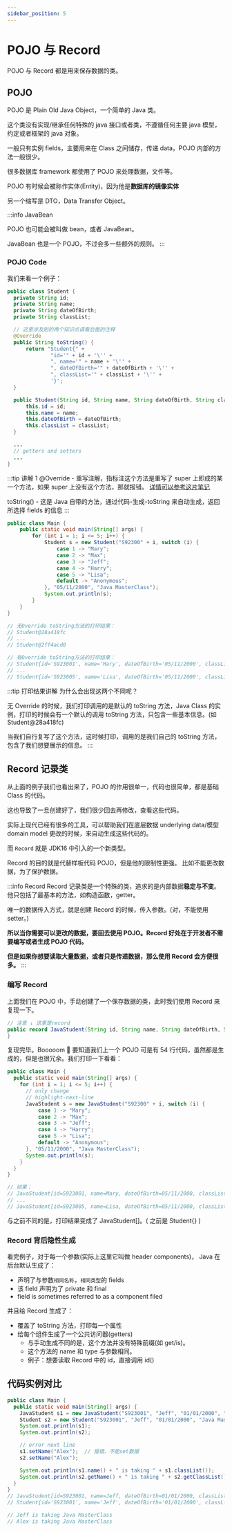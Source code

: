 ```yaml
---
sidebar_position: 5
---
```


# POJO 与 Record

POJO 与 Record 都是用来保存数据的类。

## POJO

POJO 是 Plain Old Java Object，一个简单的 Java 类。

这个类没有实现/继承任何特殊的 java 接口或者类，不遵循任何主要 java 模型，约定或者框架的 java 对象。

一般只有实例 fields，主要用来在 Class 之间储存，传递 data，POJO 内部的方法一般很少。

很多数据库 framework 都使用了 POJO 来处理数据，文件等。

POJO 有时候会被称作实体(Entity)，因为他是**数据库的镜像实体**

另一个缩写是 DTO，Data Transfer Object。

:::info JavaBean

POJO 也可能会被叫做 bean，或者 JavaBean。

JavaBean 也是一个 POJO，不过会多一些额外的规则。
:::

### POJO Code

我们来看一个例子：

```java title="Student.java"
public class Student {
  private String id;
  private String name;
  private String dateOfBirth;
  private String classList;

  // 这里涉及到的两个知识点请看后面的注释
  @Override
  public String toString() {
      return "Student{" +
              "id='" + id + '\'' +
              ", name='" + name + '\'' +
              ", dateOfBirth='" + dateOfBirth + '\'' +
              ", classList='" + classList + '\'' +
              '}';
  }

  public Student(String id, String name, String dateOfBirth, String classList) {
      this.id = id;
      this.name = name;
      this.dateOfBirth = dateOfBirth;
      this.classList = classList;
  }

  ...
  // getters and setters
  ...
}
```

:::tip 讲解 1
@Override - 重写注解，指标注这个方法是重写了 super 上即成的某一个方法，如果 super 上没有这个方法，那就报错。
[详情可以参考这片笔记](../Advanced/annotaion#override-重写)

toString() - 这是 Java 自带的方法，通过代码-生成-toString 来自动生成，返回所选择 fields 的信息
:::

```java title="Main.java"
public class Main {
    public static void main(String[] args) {
        for (int i = 1; i <= 5; i++) {
            Student s = new Student("S92300" + i, switch (i) {
                case 1 -> "Mary";
                case 2 -> "Max";
                case 3 -> "Jeff";
                case 4 -> "Harry";
                case 5 -> "Lisa";
                default -> "Anonymous";
            }, "05/11/2000", "Java MasterClass");
            System.out.println(s);
        }
    }
}

// 无Override toString方法的打印结果：
// Student@28a418fc
// ...
// Student@2ff4acd0

// 有Override toString方法的打印结果：
// Student{id='S923001', name='Mary', dateOfBirth='05/11/2000', classList='Java MasterClass'}
// ...
// Student{id='S923005', name='Lisa', dateOfBirth='05/11/2000', classList='Java MasterClass'}
```

:::tip 打印结果讲解
为什么会出现这两个不同呢？

无 Override 的时候，我们打印调用的是默认的 toString 方法，Java Class 的实例，打印的时候会有一个默认的调用 toString 方法，只包含一些基本信息。(如 Student@28a418fc)

当我们自行复写了这个方法，这时候打印，调用的是我们自己的 toString 方法，包含了我们想要展示的信息。
:::

## Record 记录类

从上面的例子我们也看出来了，POJO 的作用很单一，代码也很简单，都是基础 Class 的代码。

这也导致了一旦创建好了，我们很少回去再修改，查看这些代码。

实际上现代已经有很多的工具，可以帮助我们在底层数据 underlying data/模型 domain model 更改的时候，来自动生成这些代码的。

而 `Record` 就是 JDK16 中引入的一个新类型。

Record 的目的就是代替样板代码 POJO，但是他的限制性更强。 比如不能更改数据，为了保护数据。

:::info Record
Record 记录类是一个特殊的类，追求的是内部数据**稳定与不变**。他只包括了最基本的方法，如构造函数，getter。

唯一的数据传入方式，就是创建 Record 的时候，传入参数。(对，不能使用 setter。)

**所以当你需要可以更改的数据，要回去使用 POJO。Record 好处在于开发者不需要编写或者生成 POJO 代码。**

**但是如果你想要读取大量数据，或者只是传递数据，那么使用 Record 会方便很多。**
:::

### 编写 Record

上面我们在 POJO 中，手动创建了一个保存数据的类，此时我们使用 Record 来复现一下。

```java title="JavaStudent.java"
// 注意 ↓ 这里是record
public record JavaStudent(String id, String name, String dateOfBirth, String classList) {
}
```

复现完毕。Booooom 🎉 要知道我们上一个 POJO 可是有 54 行代码，虽然都是生成的，但是也很冗余。我们打印一下看看：

```java title="Main.java"
public class Main {
  public static void main(String[] args) {
    for (int i = 1; i <= 5; i++) {
      // only change
      // highlight-next-line
      JavaStudent s = new JavaStudent("S92300" + i, switch (i) {
          case 1 -> "Mary";
          case 2 -> "Max";
          case 3 -> "Jeff";
          case 4 -> "Harry";
          case 5 -> "Lisa";
          default -> "Anonymous";
      }, "05/11/2000", "Java MasterClass");
      System.out.println(s);
    }
  }
}

// 结果：
// JavaStudent[id=S923001, name=Mary, dateOfBirth=05/11/2000, classList=Java MasterClass]
// ...
// JavaStudent[id=S923005, name=Lisa, dateOfBirth=05/11/2000, classList=Java MasterClass]
```

与之前不同的是，打印结果变成了 JavaStudent[]。( 之前是 Student{} )

### Record 背后隐性生成

看完例子，对于每一个参数(实际上这里它叫做 header components)， Java 在后台默认生成了：

- 声明了与参数`相同名称`，`相同类型`的 fields
- 该 field 声明为了 private 和 final
- field is sometimes referred to as a component filed

并且给 Record 生成了：

- 覆盖了 toString 方法，打印每一个属性
- 给每个组件生成了一个公共访问器(getters)
  - 与手动生成不同的是，这个方法并没有特殊前缀(如 get/is)。
  - 这个方法的 name 和 type 与参数相同。
  - 例子：想要读取 Record 中的 id，直接调用 id()

## 代码实例对比

```java title="Main.java"
public class Main {
  public static void main(String[] args) {
    JavaStudent s1 = new JavaStudent("S923001", "Jeff", "01/01/2000", "Java MasterClass");
    Student s2 = new Student("S923001", "Jeff", "01/01/2000", "Java MasterClass");
    System.out.println(s1);
    System.out.println(s2);

    // error next line
    s1.setName("Alex");  // 报错，不能set数据
    s2.setName("Alex");

    System.out.println(s1.name() + " is taking " + s1.classList());
    System.out.println(s2.getName() + " is taking " + s2.getClassList());
  }
}
// JavaStudent[id=S923001, name=Jeff, dateOfBirth=01/01/2000, classList=Java MasterClass]
// Student{id='S923001', name='Jeff', dateOfBirth='01/01/2000', classList='Java MasterClass'}

// Jeff is taking Java MasterClass
// Alex is taking Java MasterClass
```
